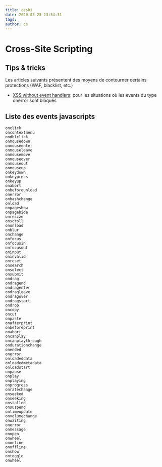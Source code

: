 ```yaml
---
title: ceshi
date: 2020-05-25 13:54:31
tags:
author: cs
---
```

# Cross-Site Scripting

## Tips & tricks

Les articles suivants présentent des moyens de contourner certains protections (WAF, blacklist, etc.)

- [XSS without event handlers](https://brutelogic.com.br/blog/xss-without-event-handlers/): pour les situations où les events du type onerror sont bloqués

## Liste des events javascripts

``` text
onclick
oncontextmenu
ondblclick
onmousedown
onmouseenter
onmouseleave
onmousemove
onmouseover
onmouseout
onmouseup
onkeydown
onkeypress
onkeyup
onabort
onbeforeunload
onerror
onhashchange
onload
onpageshow
onpagehide
onresize
onscroll
onunload
onblur
onchange
onfocus
onfocusin
onfocusout
oninput
oninvalid
onreset
onsearch
onselect
onsubmit
ondrag
ondragend
ondragenter
ondragleave
ondragover
ondragstart
ondrop
oncopy
oncut
onpaste
onafterprint
onbeforeprint
onabort
oncanplay
oncanplaythrough
ondurationchange
onended
onerror
onloadeddata
onloadedmetadata
onloadstart
onpause
onplay
onplaying
onprogress
onratechange
onseeked
onseeking
onstalled
onsuspend
ontimeupdate
onvolumechange
onwaiting
onerror
onmessage
onopen
onwheel
ononline
onoffline
onshow
ontoggle
onwheel
```